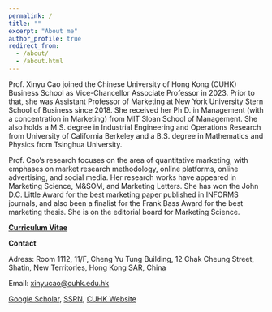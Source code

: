 ```yaml
---
permalink: /
title: ""
excerpt: "About me"
author_profile: true
redirect_from: 
  - /about/
  - /about.html
---
```

Prof. Xinyu Cao joined the Chinese University of Hong Kong (CUHK) Business School as Vice-Chancellor Associate Professor in 2023. Prior to that, she was Assistant Professor of Marketing at New York University Stern School of Business since 2018. She received her Ph.D. in Management (with a concentration in Marketing) from MIT Sloan School of Management. She also holds a M.S. degree in Industrial Engineering and Operations Research from University of California Berkeley and a B.S. degree in Mathematics and Physics from Tsinghua University. 

Prof. Cao’s research focuses on the area of quantitative marketing, with emphases on market research methodology, online platforms, online advertising, and social media. Her research works have appeared in Marketing Science, M&SOM, and Marketing Letters. She has won the John D.C. Little Award for the best marketing paper published in INFORMS journals, and also been a finalist for the Frank Bass Award for the best marketing thesis. She is on the editorial board for Marketing Science.


[**Curriculum Vitae**](https://www.dropbox.com/s/6ap2krtsmzc0o74/CV.docx?dl=0)



**Contact**

Adress: Room 1112, 11/F, Cheng Yu Tung Building, 12 Chak Cheung Street, Shatin, New Territories, Hong Kong SAR, China

Email: [xinyucao@cuhk.edu.hk](mailto:xinyucao@cuhk.edu.hk)

[Google Scholar](https://scholar.google.com/citations?user=ScwrGA0AAAAJ&hl=en), [SSRN](https://papers.ssrn.com/sol3/cf_dev/AbsByAuth.cfm?per_id=2526499), [CUHK Website](https://www.bschool.cuhk.edu.hk/staff/cao-xinyu/)
